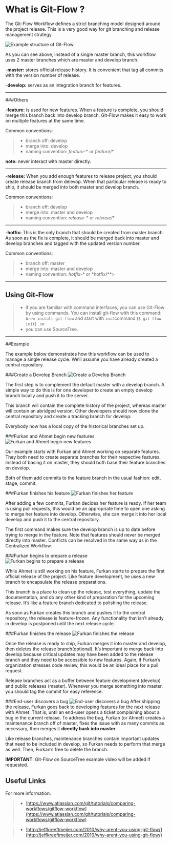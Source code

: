




What is Git-Flow ?
===================

The Git-Flow Workflow defines a strict branching model designed around the project release. This is a very good way for git branching and release management strategy.

![Example structure of Git-Flow](https://jeffkreeftmeijer.com/git-flow/git-flow.png)

As you can see above, instead of a single master branch, this workflow uses 2 master branches which are master and develop branch.

-**master:** stores official release history. It is convenient that tag all commits with the version number of release.


-**develop:** serves as an integration branch for features.

----------

###Others

-**feature:** is used for new features. When a feature is complete, you should merge this branch back into develop branch. Git-Flow makes it easy to work on multiple features at the same time.

Common conventions:
>- branch off: develop
>- merge into: develop
>- naming convention: *feature-** or *feature/**

**note:** never interact with master directly.

----------
-**release:** When you add enough features to release project, you should create release branch from delevop. When that particular release is ready to ship, it should be merged into both master and develop branch.

Common conventions:
>- branch off: develop
>- merge into: master and develop
>- naming convention: *release-** or *release/**

----------
-**hotfix:** This is the only branch that should be created from master branch. As soon as the fix is complete, it should be merged back into master and develop branches and tagged with the updated version number.

Common conventions:
>- branch off: master
>- merge into: master and develop
>- naming convention: *hotfix-** or *hotfix/**>

----------

## Using Git-Flow 
>- if you are familiar with command interfaces, you can use Git-Flow by using commands. You can install git-flow with this command: `brew install git-flow` and start with `init`command (`$ git flow init`) .
or
>- you can use SourceTree.


---------

##Example

The example below demonstrates how this workflow can be used to manage a single release cycle. We’ll assume you have already created a central repository.

###Create a Develop Branch
![Create a Develop Branch](https://wac-cdn.atlassian.com/dam/jcr:2bef0bef-22bc-4485-94b9-a9422f70f11c/02%20(2).svg?cdnVersion=kc)

The first step is to complement the default master with a develop branch. A simple way to do this is for one developer to create an empty develop branch locally and push it to the server.

This branch will contain the complete history of the project, whereas master will contain an abridged version. Other developers should now clone the central repository and create a tracking branch for develop:

Everybody now has a local copy of the historical branches set up.

###Furkan and Ahmet begin new features
![Furkan and Ahmet begin new features](https://www.atlassian.com/git/images/tutorials/collaborating/comparing-workflows/gitflow-workflow/07.svg)

Our example starts with Furkan and Ahmet working on separate features. They both need to create separate branches for their respective features. Instead of basing it on master, they should both base their feature branches on develop.

Both of them add commits to the feature branch in the usual fashion: edit, stage, commit.

###Furkan finishes his feature
![Furkan finishes her feature](https://wac-cdn.atlassian.com/dam/jcr:b5259cce-6245-49f2-b89b-9871f9ee3fa4/03%20(2).svg?cdnVersion=kc)

After adding a few commits, Furkan decides her feature is ready. If her team is using pull requests, this would be an appropriate time to open one asking to merge her feature into develop. Otherwise, she can merge it into her local develop and push it to the central repository.

The first command makes sure the develop branch is up to date before trying to merge in the feature. Note that features should never be merged directly into master. Conflicts can be resolved in the same way as in the Centralized Workflow.

###Furkan begins to prepare a release
![Furkan begins to prepare a release](https://wac-cdn.atlassian.com/dam/jcr:a9cea7b7-23c3-41a7-a4e0-affa053d9ea7/04%20(1).svg?cdnVersion=kc)

While Ahmet is still working on his feature, Furkan starts to prepare the first official release of the project. Like feature development, he uses a new branch to encapsulate the release preparations. 

This branch is a place to clean up the release, test everything, update the documentation, and do any other kind of preparation for the upcoming release. It’s like a feature branch dedicated to polishing the release.

As soon as Furkan creates this branch and pushes it to the central repository, the release is feature-frozen. Any functionality that isn’t already in develop is postponed until the next release cycle.

###Furkan finishes the release
![Furkan finishes the release](https://www.atlassian.com/git/images/tutorials/collaborating/comparing-workflows/gitflow-workflow/10.svg)

Once the release is ready to ship, Furkan merges it into master and develop, then deletes the release branch(optional). It’s important to merge back into develop because critical updates may have been added to the release branch and they need to be accessible to new features. Again, if Furkan’s organization stresses code review, this would be an ideal place for a pull request.

Release branches act as a buffer between feature development (develop) and public releases (master). Whenever you merge something into master, you should tag the commit for easy reference.

###End-user discovers a bug
![End-user discovers a bug](https://wac-cdn.atlassian.com/dam/jcr:61ccc620-5249-4338-be66-94d563f2843c/05%20(2).svg?cdnVersion=kc)
After shipping the release, Furkan goes back to developing features for the next release with Ahmet. That is, until an end-user opens a ticket complaining about a bug in the current release. To address the bug, Furkan (or Ahmet) creates a maintenance branch off of master, fixes the issue with as many commits as necessary, then merges it **directly back into master**.

Like release branches, maintenance branches contain important updates that need to be included in develop, so Furkan needs to perform that merge as well. Then, Furkan’s free to delete the branch.

**IMPORTANT**: Git-Flow on SourceTree example video will be added if requested.

Useful Links
------
For more information:
>- [https://www.atlassian.com/git/tutorials/comparing-workflows/gitflow-workflow](https://www.atlassian.com/git/tutorials/comparing-workflows/gitflow-workflow)

>- [http://jeffkreeftmeijer.com/2010/why-arent-you-using-git-flow/](http://jeffkreeftmeijer.com/2010/why-arent-you-using-git-flow/)
